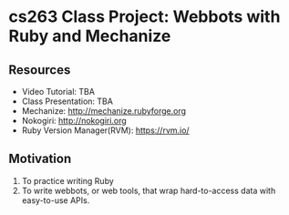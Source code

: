 cs263 Class Project: Webbots with Ruby and Mechanize
=====

Resources
-------
* Video Tutorial: TBA  
* Class Presentation: TBA
* Mechanize: http://mechanize.rubyforge.org
* Nokogiri: http://nokogiri.org
* Ruby Version Manager(RVM): https://rvm.io/

Motivation
-------
1. To practice writing Ruby  
2. To write webbots, or web tools, that wrap hard-to-access data with easy-to-use APIs.
